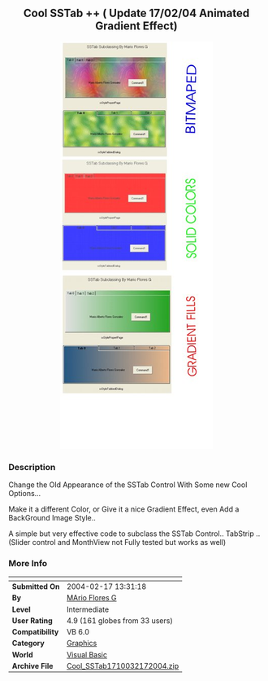 ﻿<div align="center">

## Cool SSTab \+\+ \( Update 17/02/04 Animated Gradient Effect\)

<img src="PIC2004210143587202.jpg">
</div>

### Description

Change the Old Appearance of the SSTab Control With Some new Cool Options...

Make it a different Color, or Give it a nice Gradient Effect, even Add a BackGround Image Style..

A simple but very effective code to subclass the SSTab Control.. TabStrip ..(Slider control and MonthView not Fully tested but works as well)
 
### More Info
 


<span>             |<span>
---                |---
**Submitted On**   |2004-02-17 13:31:18
**By**             |[MArio Flores G](https://github.com/Planet-Source-Code/PSCIndex/blob/master/ByAuthor/mario-flores-g.md)
**Level**          |Intermediate
**User Rating**    |4.9 (161 globes from 33 users)
**Compatibility**  |VB 6\.0
**Category**       |[Graphics](https://github.com/Planet-Source-Code/PSCIndex/blob/master/ByCategory/graphics__1-46.md)
**World**          |[Visual Basic](https://github.com/Planet-Source-Code/PSCIndex/blob/master/ByWorld/visual-basic.md)
**Archive File**   |[Cool\_SSTab1710032172004\.zip](https://github.com/Planet-Source-Code/mario-flores-g-cool-sstab-update-17-02-04-animated-gradient-effect__1-51649/archive/master.zip)








